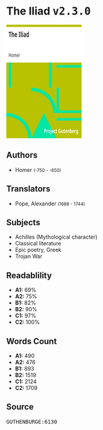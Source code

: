 # The Iliad <kbd>v2.3.0</kbd>

![](./cover.medium.jpg "")

## Authors


 - Homer <small>(-750 - -650)</small>

## Translators


 - Pope, Alexander <small>(1688 - 1744)</small>

## Subjects


 - Achilles (Mythological character)
 - Classical literature
 - Epic poetry, Greek
 - Trojan War

## Readablility


 - **A1:** 69%
 - **A2:** 75%
 - **B1:** 82%
 - **B2:** 90%
 - **C1:** 97%
 - **C2:** 100%

## Words Count


 - **A1:** 490
 - **A2:** 476
 - **B1:** 893
 - **B2:** 1519
 - **C1:** 2124
 - **C2:** 1709

## Source


<kbd>GUTHENBURGE:6130</kbd>
